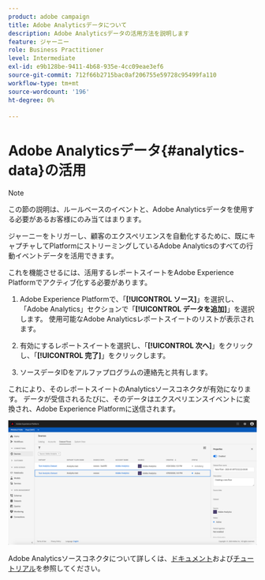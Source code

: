 ```yaml
---
product: adobe campaign
title: Adobe Analyticsデータについて
description: Adobe Analyticsデータの活用方法を説明します
feature: ジャーニー
role: Business Practitioner
level: Intermediate
exl-id: e9b128be-9411-4b68-935e-4cc09eae3ef6
source-git-commit: 712f66b2715bac0af206755e59728c95499fa110
workflow-type: tm+mt
source-wordcount: '196'
ht-degree: 0%

---
```


# Adobe Analyticsデータ{#analytics-data}の活用

>[!NOTE]
>
>この節の説明は、ルールベースのイベントと、Adobe Analyticsデータを使用する必要があるお客様にのみ当てはまります。

ジャーニーをトリガーし、顧客のエクスペリエンスを自動化するために、既にキャプチャしてPlatformにストリーミングしているAdobe Analyticsのすべての行動イベントデータを活用できます。

これを機能させるには、活用するレポートスイートをAdobe Experience Platformでアクティブ化する必要があります。

1. Adobe Experience Platformで、「**[!UICONTROL ソース]**」を選択し、「Adobe Analytics」セクションで「**[!UICONTROL データを追加]**」を選択します。 使用可能なAdobe Analyticsレポートスイートのリストが表示されます。

1. 有効にするレポートスイートを選択し、「**[!UICONTROL 次へ]**」をクリックし、「**[!UICONTROL 完了]**」をクリックします。

1. ソースデータIDをアルファプログラムの連絡先と共有します。

これにより、そのレポートスイートのAnalyticsソースコネクタが有効になります。 データが受信されるたびに、そのデータはエクスペリエンスイベントに変換され、Adobe Experience Platformに送信されます。

![](../assets/alpha-event9.png)

Adobe Analyticsソースコネクタについて詳しくは、[ドキュメント](https://docs.adobe.com/help/en/experience-platform/sources/connectors/adobe-applications/analytics.html)および[チュートリアル](https://docs.adobe.com/content/help/en/experience-platform/sources/ui-tutorials/create/adobe-applications/analytics.html)を参照してください。

